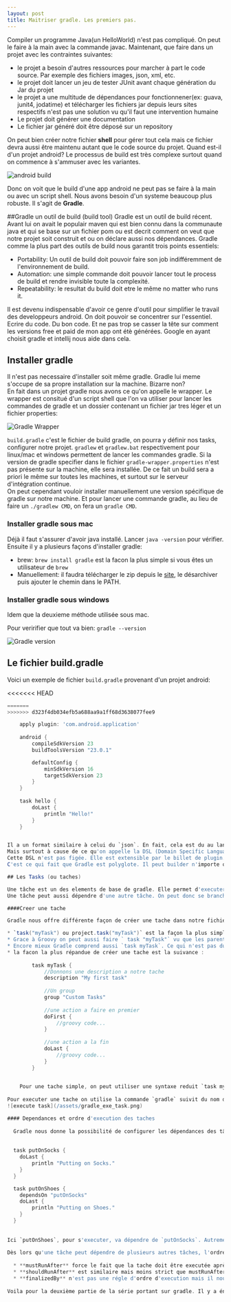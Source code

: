 ```yaml
---
layout: post
title: Maitriser gradle. Les premiers pas.
---
```


Compiler un programme Java(un HelloWorld) n'est pas compliqué. On peut le faire à la main avec la commande javac. Maintenant, que faire dans un projet avec les contraintes suivantes: 

* le projet a besoin d'autres ressources pour marcher à part le code source. Par exemple des fichiers images, json, xml, etc.
* le projet doit lancer un jeu de tester JUnit avant chaque génération du Jar du projet
* le projet a une multitude de dépendances pour fonctionnener(ex: guava, junit4, jodatime) et télécharger les fichiers jar depuis leurs sites respectifs n'est pas une solution vu qu'il faut une intervention humaine
* Le projet doit générer une documentation 
* Le fichier jar généré doit être déposé sur un repository

On peut bien créer notre fichier __shell__ pour gérer tout cela mais ce fichier devra aussi être maintenu autant que le code source du projet.
Quand est-il d'un projet android? Le processus de build est très complexe surtout quand on commence à s'ammuser avec les variantes. 

![android build](/assets/build_android.png)

Donc on voit que le build d'une app android ne peut pas se faire à la main ou avec un script shell. Nous avons besoin d'un systeme beaucoup plus robuste. Il s'agit de __**Gradle**__.

##Gradle un outil de build (build tool)
Gradle est un outil de build récent. Avant lui on avait le populair maven qui est bien connu dans la communaute java et qui se base sur un fichier pom ou est decrit comment on veut que notre projet soit construit et ou on déclare aussi nos dépendances. 
 Gradle comme la plus part des outils de build nous garantit trois points essentiels: 
 
 * Portability: Un outil de build doit pouvoir faire son job indifféremment de l'environnement de build.
 * Automation: une simple commande doit pouvoir lancer tout le process de build et rendre invisible toute la complexité.
 * Repeatability: le resultat du build doit etre le même no matter who runs it.

 Il est devenu indispensable d'avoir ce genre d'outil pour simplifier le travail des developpeurs android. On doit pouvoir se concentrer sur l'essentiel. Ecrire du code. Du bon code. Et ne pas trop se casser la tête sur comment les versions free et paid de mon app ont étè générées. Google en ayant choisit gradle et intellij nous aide dans cela. 
 
## Installer gradle

Il n'est pas necessaire d'installer soit même gradle. Gradle lui meme s'occupe de sa propre installation sur la machine. Bizarre non?  
En fait dans un projet gradle nous avons ce qu'on appelle le wrapper. Le wrapper est consitué d'un script shell que l'on va utiliser pour lancer les commandes de gradle et un dossier contenant un fichier jar tres léger et un fichier properties:

![Gradle Wrapper](/assets/gradle_wrapper.png)

`build.gradle` c'est le fichier de build gradle, on pourra y définir nos tasks, configurer notre projet. `gradlew` et `gradlew.bat` respectivement pour linux/mac et windows permettent de lancer les commandes gradle. Si la version de gradle specifier dans le fichier `gradle-wrapper.properties` n'est pas présente sur la machine, elle sera installée. 
De ce fait un build sera a priori le même sur toutes les machines, et surtout sur le serveur d'intégration continue.  
On peut cependant vouloir installer manuellement une version spécifique de gradle sur notre machine. Et pour lancer une commande gradle, au lieu de faire un `./gradlew CMD`, on fera un `gradle CMD`. 

### Installer gradle sous mac

Déjà il faut s'assurer d'avoir java installé. Lancer `java -version` pour vérifier.  
Ensuite il y a plusieurs façons d'installer gradle:

* brew: `brew install gradle` est la facon la plus simple si vous êtes un utilisateur de `brew`
* Manuellement: il faudra télécharger le zip depuis le [site](https://gradle.org/downloads/), le désarchiver puis ajouter le chemin dans le PATH.

### Installer gradle sous windows
Idem que la deuxieme méthode utilisée sous mac.  

Pour veririfier que tout va bien: `gradle --version`

![Gradle version](/assets/gradle-version.png)

## Le fichier build.gradle

Voici un exemple de fichier `build.gradle` provenant d'un projet android: 

<<<<<<< HEAD
``` gradle
=======
>>>>>>> d323f4db034efb5a688aa9a1ff68d3638077fee9

	apply plugin: 'com.android.application'
	
	android {
   		compileSdkVersion 23
    	buildToolsVersion "23.0.1"

    	defaultConfig {
        	minSdkVersion 16
        	targetSdkVersion 23
    	}
	}
	
	task hello {
		doLast {
			println "Hello!"
		}
	}


Il a un format similaire à celui du `json`. En fait, cela est du au language groovy qui permet d'écrire du code qui est facile à lire et à comprendre.  
Mais surtout à cause de ce qu'on appelle la DSL (Domain Specific Language) qui est un langage au dessus de Groovy qui en fonction du plugin qui est appliqué nous donne accès à un ensemble de fonctionnalités qui nous permet de décrire notre build. Ici avec le plugin `com.android.application` on a accès au mots cle `android`, `task`. Pour un autre plugin on n'aura pas acccès aux mêmes fonctionnalités. 
Cette DSL n'est pas figée. Elle est extensible par le billet de plugin. Le fichier de build doit rester declaratif et ne doit pas être encombré de logique de code. Donc pour masquer cela, on peut créer un plugin avec notre propre DSL. C'est le cas avec le plugin Android.  
C'est ce qui fait que Gradle est polyglote. Il peut builder n'importe quelle projet peu importe le langage utilisé dans le code source. il suffit d'appliquer le bon plugin ou de le créer s'il n'existe pas.

## Les Tasks (ou taches)

Une tâche est un des elements de base de gradle. Elle permet d'executer des actions. Une action peut etre de lancer la commande `javac` pour compiler le source code java, de copier un fichier, d'écrire un simple "Hello World". A ce niveau c'est votre code groovy qui est executé.  
Une tâche peut aussi dépendre d'une autre tâche. On peut donc se brancher a n'importe quelle etape du cycle de build.  

####Creer une tache

Gradle nous offre différente façon de créer une tache dans notre fichier build.gralde:  

* `task("myTask") ou project.task("myTask")` est la façon la plus simple de le faire. Pour verifier, il faut lancer `gradle tasks` ou `./gradlew tasks`
* Grace à Groovy on peut aussi faire ` task "myTask"` vu que les parenthèses ne sont pas obligatoires quand on a qu'un seul paramètre
* Encore mieux Gradle comprend aussi `task myTask`. Ce qui n'est pas du code groovy valide vu que `myTask` n'a pas étè déclaré. Ceci est du a ce qu'ils appellent [AST Transformations](http://groovy-lang.org/metaprogramming.html#_compile_time_metaprogramming) qui permet à la compilation de générer du code ce qui permet de reduire le code inutile et de rendre encore plus comprehensible le fichier de build.
* la facon la plus répandue de créer une tache est la suivance :
	
		task myTask {
			//Donnons une description a notre tache
			description "My first task"
			
			//Un group
			group "Custom Tasks"
			
			//une action a faire en premier
			doFirst {
				//groovy code...
			}
			
			//une action a la fin
			doLast {
				//groovy code...
			}
		}
		

	Pour une tache simple, on peut utiliser une syntaxe reduit `task myTask << { println "Hello"}`. Et le closure sera executer en dernier comme un `doLast`
	
Pour executer une tache on utilise la commande `gradle` suivit du nom de la tache  
![execute task](/assets/gradle_exe_task.png)

#### Dependances et ordre d'execution des taches
  
  Gradle nous donne la possibilité de configurer les dépendances des tâches que nous créons. Entre elles ou par rapport aux tâches disponibles. La commande `dependsOn` nous permet de déclarer une ou plusieurs dépendances pour une tâche:
  
  
  task putOnSocks {
  	doLast {
   		println "Putting on Socks."
   	}
  }

  task putOnShoes {
    dependsOn "putOnSocks"
    doLast {
        println "Putting on Shoes."
    }
  }
  
  
Ici `putOnShoes`, pour s'executer, va dépendre de `putOnSocks`. Autrement dit `putOnSocks` sera s'executera en premier. Quand une tâche dépend de plusieurs autres taches, on passe a dependsOn une liste: `dependsOn = ["taskA", "taskB", "taskC"]`.
  
Dès lors qu'une tâche peut dépendre de plusieurs autres tâches, l'ordre d'execution de ces tâches peut devenir important. Gradle nous permet de gérer l'ordre grace aux commandes suivantes:  
  
  * **mustRunAfter** force le fait que la tache doit être executée après la tache. `taskB.mustRunAfter(taskA)` obligera d'executer la tache `taskB` apres `taskA`
  * **shouldRunAfter** est similaire mais moins strict que mustRunAfter du fait que la régle n'est pas respectée dans certains cas
  * **finalizedBy** n'est pas une régle d'ordre d'execution mais il nous permet par exemple(`taskX.finalizedBy taskY`) de toujours executer `taskY` peu importe le résultat de `taskX`.  
  
Voila pour la deuxième partie de la série portant sur gradle. Il y a énormement de choses a voir et nous ne pourrons pas tout couvrir ici. Mais avec ces deux articles nous avons de quoi debuter :). Le meilleur moyen d'aller en profondeur est de suivre le cours **[Gradle for Android and Java](https://www.udacity.com/course/viewer#!/c-ud867/)** sur **Udacity** et de tout le temps se reférer à la [documentation officielle](https://docs.gradle.org/current/userguide/userguide.html) pour comprendre les concepts de base. Petit bonus, la DSL du [plugin android](http://google.github.io/android-gradle-dsl/current/) :).
  